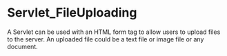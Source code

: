 # Servlet_FileUploading
A Servlet can be used with an HTML form tag to allow users to upload files to the server. An uploaded file could be a text file or image file or any document.
